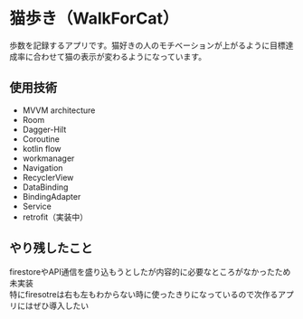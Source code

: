 # 猫歩き（WalkForCat）
 
歩数を記録するアプリです。猫好きの人のモチベーションが上がるように目標達成率に合わせて猫の表示が変わるようになっています。
 
 
## 使用技術
 
* MVVM architecture
* Room
* Dagger-Hilt
* Coroutine
* kotlin flow
* workmanager
* Navigation
* RecyclerView
* DataBinding
* BindingAdapter
* Service
* retrofit（実装中）
 
 ## やり残したこと
firestoreやAPI通信を盛り込もうとしたが内容的に必要なところがなかったため未実装  
特にfiresotreは右も左もわからない時に使ったきりになっているので次作るアプリにはぜひ導入したい
